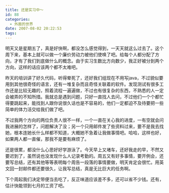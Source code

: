 ```yaml
---
title: 还是实习中～
id: 88
categories:
  - 外面的世界
date: 2007-08-02 20:22:53
tags:
---
```


明天又是星期五了，真是好快啊，都没怎么感觉得到，一天天就这么过去了。这个周下来，基本上就可以做一个廉价劳动力被他们使唤了吧。给每个人都分配了方向，才有了我们到底做什么的概念。由于实习生数比方向数少，我正好被分到两个方向，这样的话应该两个都不太难吧。

昨天的培训讲了好久代码，听得晕死了，还好我们组现在不用写java，不过貌似要用到其他很奇怪的语言，还有一堆复杂而且奇怪关联着的软件。发现测试有很多工作还是比较无趣的，照着流程一遍遍做，不过也有很复杂的东西，不熟悉的人一定会被弄的不知所措。我就总是遇到问题，只好一直找人去问，不过他们一个个都忙得要跳起来，能找到人跟你说很久话也是不容易的，他们一定都迫不及待要把一些简单的体力活交给我们做了吧。

不过我两个方向的两位负责人很不一样，一个一直在关心我的进度，一有空就会问我进展的怎样了，问题解决了没；另一个只用邮件发了些资料过来，要不是我去找她，根本连她长什么样都不知道，大概她不急着让我做事情吧。哈哈，这样也好，如果两人都一直催，那我不是要有麻烦了。

还是很累，都没什么心思好好学游泳了。今天早上又堵车，还好我走的早，不然又要迟到了，虽然说也没发现什么人记录考勤的。周五又有好多事情，要开例会，还要写总结，还有其他等等表明每个周告一段落的事情要做，明天肯定会很忙。用英文回一封邮件都还要很久，让我写总结，真是无比巨大的任务啊。

下个周起我们决定带便当去吃了，反正味道应该差不多，还可以省不少钱。还有，估计快能领到七月的工资了吧。
